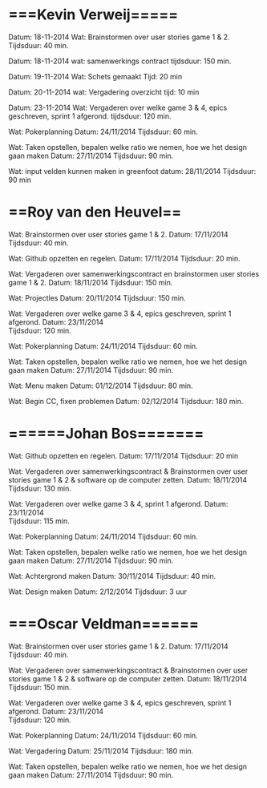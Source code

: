 ===Kevin Verweij=====
=====================
Datum:		18-11-2014
Wat: 		Brainstormen over user stories game 1 & 2. 
Tijdsduur: 	40 min.

Datum: 		18-11-2014
wat: 		samenwerkings contract
tijdsduur:	150 min.

Datum: 		19-11-2014
Wat: 		Schets gemaakt
Tijd: 		20 min

Datum:		20-11-2014
wat:		Vergadering overzicht
tijd:		10 min

Datum:		23-11-2014
Wat:		Vergaderen over welke game 3 & 4, epics geschreven, sprint 1 afgerond.
tijdsduur:	120 min.	

Wat:		Pokerplanning
Datum: 		24/11/2014
Tijdsduur: 	60 min. 	

Wat:		Taken opstellen, bepalen welke ratio we nemen, hoe we het design gaan maken
Datum: 		27/11/2014
Tijdsduur: 	90 min. 

Wat:		input velden kunnen maken in greenfoot
datum:		28/11/2014
Tijdsduur:	90 min

==Roy van den Heuvel==
======================
Wat: 		Brainstormen over user stories game 1 & 2. 
Datum:		17/11/2014
Tijdsduur: 	40 min.

Wat: 		Github opzetten en regelen.
Datum: 		17/11/2014
Tijdsduur:	20 min.

Wat:		Vergaderen over samenwerkingscontract en brainstormen user stories game 1 & 2.
Datum: 		18/11/2014
Tijdsduur:	150 min. 

Wat: 		Projectles
Datum:		20/11/2014
Tijdsduur:	150 min. 

Wat:		Vergaderen over welke game 3 & 4, epics geschreven, sprint 1 afgerond.
Datum: 		23/11/2014	
Tijdsduur:	120 min.

Wat:		Pokerplanning
Datum: 		24/11/2014
Tijdsduur: 	60 min. 

Wat:		Taken opstellen, bepalen welke ratio we nemen, hoe we het design gaan maken
Datum: 		27/11/2014
Tijdsduur: 	90 min. 

Wat:		Menu maken
Datum:		01/12/2014
Tijdsduur:	80 min.

Wat:		Begin CC, fixen problemen
Datum: 		02/12/2014
Tijdsduur:	180 min.


======Johan Bos=======
======================
Wat: 		Github opzetten en regelen.
Datum:		17/11/2014
Tijdsduur:	20 min

Wat: 		Vergaderen over samenwerkingscontract & Brainstormen over user stories game 1 & 2 & software op de computer zetten.
Datum:		18/11/2014
Tijdsduur:	130 min.

Wat:		Vergaderen over welke game 3 & 4, sprint 1 afgerond.
Datum: 		23/11/2014	
Tijdsduur:	115 min.

Wat:		Pokerplanning
Datum: 		24/11/2014
Tijdsduur: 	60 min. 

Wat:		Taken opstellen, bepalen welke ratio we nemen, hoe we het design gaan maken
Datum: 		27/11/2014
Tijdsduur: 	90 min. 

Wat:		Achtergrond maken
Datum: 		30/11/2014
Tijdsduur: 	40 min. 

Wat:		Design maken
Datum: 		2/12/2014
Tijdsduur: 	3 uur  


===Oscar Veldman======
======================
Wat: 		Brainstormen over user stories game 1 & 2. 
Datum:		17/11/2014
Tijdsduur: 	40 min.

Wat: 		Vergaderen over samenwerkingscontract & Brainstormen over user stories game 1 & 2 & software op de computer zetten.
Datum:		18/11/2014
Tijdsduur:	150 min.

Wat:		Vergaderen over welke game 3 & 4, epics geschreven, sprint 1 afgerond.
Datum: 		23/11/2014	
Tijdsduur:	120 min.

Wat:		Pokerplanning
Datum: 		24/11/2014
Tijdsduur: 	60 min. 

Wat: 		Vergadering
Datum:		25/11/2014
Tijdsduur:	180 min.

Wat:		Taken opstellen, bepalen welke ratio we nemen, hoe we het design gaan maken
Datum: 		27/11/2014
Tijdsduur: 	90 min. 

